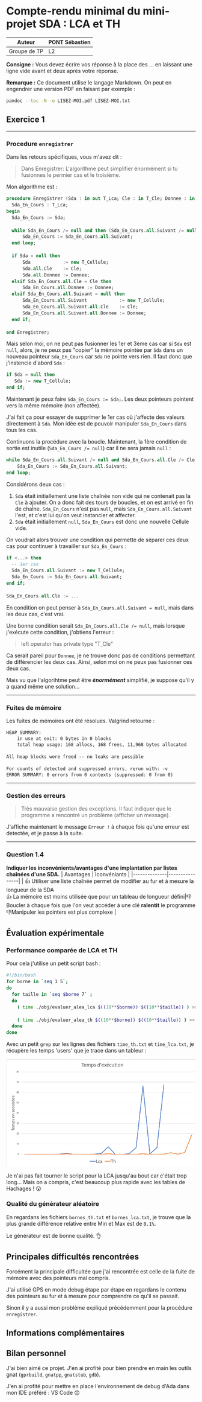 # Compte-rendu minimal du mini-projet SDA : LCA et TH

| Auteur       | PONT Sébastien |
| ------------ | -------------- |
| Groupe de TP | L2             |

**Consigne :** Vous devez écrire vos réponse à la place des ... en laissant
une ligne vide avant et deux après votre réponse.

**Remarque :** Ce document utilise le langage Markdown. On peut en engendrer
une version PDF en faisant par exemple :

```bash
pandoc --toc -N -o LISEZ-MOI.pdf LISEZ-MOI.txt
```

## Exercice 1

---

### Procedure `enregistrer`

Dans les retours spécifiques, vous m'avez dit :

> Dans Enregistrer: L'algorithme peut simplifier énormément si tu fusionnes le permier cas et le troisième.

Mon algorithme est :

```ada
procedure Enregistrer (Sda : in out T_Lca; Cle : in T_Cle; Donnee : in T_Donnee) is
  Sda_En_Cours : T_Lca;
begin
  Sda_En_Cours := Sda;

  while Sda_En_Cours /= null and then (Sda_En_Cours.all.Suivant /= null and Sda_En_Cours.all.Cle /= Cle) loop
      Sda_En_Cours := Sda_En_Cours.all.Suivant;
  end loop;

  if Sda = null then
      Sda            := new T_Cellule;
      Sda.all.Cle    := Cle;
      Sda.all.Donnee := Donnee;
  elsif Sda_En_Cours.all.Cle = Cle then
      Sda_En_Cours.all.Donnee := Donnee;
  elsif Sda_En_Cours.all.Suivant = null then
      Sda_En_Cours.all.Suivant            := new T_Cellule;
      Sda_En_Cours.all.Suivant.all.Cle    := Cle;
      Sda_En_Cours.all.Suivant.all.Donnee := Donnee;
  end if;

end Enregistrer;
```

Mais selon moi, on ne peut pas fusionner les 1er et 3ème cas car si `Sda` est `null`, alors, je ne peux pas "copier" la mémoire pointée par `Sda` dans un nouveau pointeur `Sda_En_Cours` car `Sda` ne pointe vers rien. Il faut donc que j'instencie d'abord `Sda` :

```ada
if Sda = null then
   Sda := new T_Cellule;
end if;
```

Maintenant je peux faire `Sda_En_Cours := Sda;`. Les deux pointeurs pointent vers la même mémoire (non affectée).

J'ai fait ça pour essayer de supprimer le 1er cas où j'affecte des valeurs directement à `Sda`. Mon idée est de pouvoir manipuler `Sda_En_Cours` dans tous les cas.

Continuons la procédure avec la boucle. Maintenant, la 1ère condition de sortie est inutile (`Sda_En_Cours /= null`) car il ne sera jamais `null` :

```ada
while Sda_En_Cours.all.Suivant /= null and Sda_En_Cours.all.Cle /= Cle loop
    Sda_En_Cours := Sda_En_Cours.all.Suivant;
end loop;
```

Considérons deux cas :

1. `Sda` était initiallement une liste chaînée non vide qui ne contenait pas la `Cle` à ajouter. On a donc fait des tours de boucles, et on est arrivé en fin de chaîne. `Sda_En_Cours` n'est pas `null`, mais `Sda_En_Cours.all.Suivant` l'est, et c'est lui qu'on veut instancier et affecter.
2. `Sda` était initiallement `null`, `Sda_En_Cours` est donc une nouvelle Cellule vide.

On voudrait alors trouver une condition qui permette de séparer ces deux cas pour continuer à travailler sur `Sda_En_Cours` :

```ada
if <...> then
  -- 1er cas
  Sda_En_Cours.all.Suivant := new T_Cellule;
  Sda_En_Cours := Sda_En_Cours.all.Suivant;
end if;

Sda_En_Cours.all.Cle := ...
```

En condition on peut penser à `Sda_En_Cours.all.Suivant = null`, mais dans les deux cas, c'est vrai.

Une bonne condition serait `Sda_En_Cours.all.Cle /= null`, mais lorsque j'exécute cette condition, j'obtiens l'erreur :

> left operator has private type "T_Cle"

Ca serait pareil pour `Donnee`, je ne trouve donc pas de conditions permettant de différencier les deux cas. Ainsi, selon moi on ne peux pas fusionner ces deux cas.

Mais vu que l'algorihtme peut être **_énormément_** simplifié, je suppose qu'il y a quand même une solution...

---

### Fuites de mémoire

Les fuites de mémoires ont été résolues. Valgrind retourne :

```console
HEAP SUMMARY:
    in use at exit: 0 bytes in 0 blocks
    total heap usage: 168 allocs, 168 frees, 11,968 bytes allocated

All heap blocks were freed -- no leaks are possible

For counts of detected and suppressed errors, rerun with: -v
ERROR SUMMARY: 0 errors from 0 contexts (suppressed: 0 from 0)
```

---

### Gestion des erreurs

> Très mauvaise gestion des exceptions. Il faut indiquer que le programme a rencontré un problème (afficher un message).

J'affiche maintenant le message `Erreur !` à chaque fois qu'une erreur est detectée, et je passe à la suite.

---

### Question 1.4

**Indiquer les inconvénients/avantages d'une implantation par listes chaînées
d'une SDA.**
| Avantages | Iconvéniants |
|--------------|----------------|
| 👍 Utiliser une liste chaînée permet de modifier au fur et à mesure la longueur de la SDA <br/> 👍 La mémoire est moins utilisée que pour un tableau de longueur défini|👎 Boucler à chaque fois que l'on veut accéder à une clé **ralentit** le programme <br/>👎Manipuler les pointers est plus complexe |

## Évaluation expérimentale

### Performance comparée de LCA et TH

Pour cela j'utilise un petit script bash :

```bash
#!/bin/bash
for borne in `seq 1 5`;
do
  for taille in `seq $borne 7` ;
  do
    ( time ./obj/evaluer_alea_lca $((10**$borne)) $((10**$taille)) ) >> resultats/bornes_lca.txt 2>> resultats/time_lca.txt

    ( time ./obj/evaluer_alea_th $((10**$borne)) $((10**$taille)) ) >> resultats/bornes_th.txt 2>> resultats/time_th.txt
  done
done
```

Avec un petit `grep` sur les lignes des fichiers `time_th.txt` et `time_lca.txt`, je récupère les temps 'users' que je trace dans un tableur :

![graph](results/resultats.png)

Je n'ai pas fait tourner le script pour la LCA jusqu'au bout car c'était trop long... Mais on a compris, c'est beaucoup plus rapide avec les tables de Hachages ! 😮

### Qualité du générateur aléatoire

En regardans les fichiers `bornes_th.txt` et `bornes_lca.txt`, je trouve que la plus grande différence relative entre Min et Max est de `0.1%`.

Le générateur est de bonne qualité. 👌

## Principales difficultés rencontrées

Forcément la principale difficultée que j'ai rencontrée est celle de la fuite de mémoire avec des pointeurs mal compris.

J'ai utilisé GPS en mode debug étape par étape en regardans le contenu des pointeurs au fur et à mesure pour comprendre ce qu'il se passait.

Sinon il y a aussi mon problème expliqué précédemment pour la procédure `enregistrer`.

## Informations complémentaires

## Bilan personnel

J'ai bien aimé ce projet.
J'en ai profité pour bien prendre en main les outils gnat (`gprbuild`, `gnatpp`, `gnatstub`, `gdb`).

J'en ai profité pour mettre en place l'environnement de debug d'Ada dans mon IDE préféré : VS Code 😍

